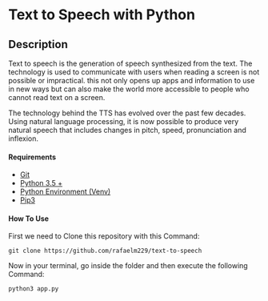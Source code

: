 # Text to Speech with Python



## Description

Text to speech is the generation of speech synthesized from the text. The technology is used to communicate with users when reading a screen is not possible or impractical. this not only opens up apps and information to use in new ways but can also make the world more accessible to people who cannot read text on a screen.

The technology behind the TTS has evolved over the past few decades. Using natural language processing, it is now possible to produce very natural speech that includes changes in pitch, speed, pronunciation and inflexion.



#### **Requirements**

- [Git](https://github.com/rafaelm229/RealTime-Currency-Converter/blob/main/link)
- [Python 3.5 +](https://github.com/rafaelm229/RealTime-Currency-Converter/blob/main/link)
- [Python Environment (Venv)](https://github.com/rafaelm229/RealTime-Currency-Converter/blob/main/link)
- [Pip3](https://github.com/rafaelm229/RealTime-Currency-Converter/blob/main/link)

#### **How To Use**

First we need to Clone this repository with this Command:

```
git clone https://github.com/rafaelm229/text-to-speech
```

Now in your terminal, go inside the folder and then execute the following Command:

```
python3 app.py
```